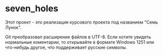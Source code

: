 # seven_holes
Этот проект - это реализация курсового проекта под названием "Семь Лунок".

Git преобразовал расширение файлов в UTF-8. Если хотите увидеть нормальные коментарии, то открывайте в формате Windows 1251 или что-нибудь другое, что поддерживает русские символы.
